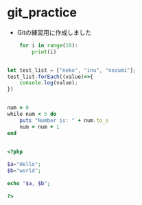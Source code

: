 # git_practice

- Gitの練習用に作成しました

```python
    for i in range(10):
        print(i)
```

```javascript

let test_list = ["neko", "inu", "nezumi"];
test_list.forEach((value)=>{
    console.log(value);
})
```


```ruby

num = 0
while num < 5 do
    puts "Number is: " + num.to_s
    num = num + 1
end
```

```php

<?php
 
$a="Hello";
$b="world";
 
echo "$a, $b";
 
?>
```
